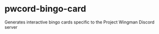 # pwcord-bingo-card
Generates interactive bingo cards specific to the Project Wingman Discord server
